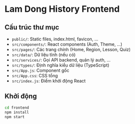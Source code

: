 # Lam Dong History Frontend

## Cấu trúc thư mục

- `public/`: Static files, index.html, favicon, ...
- `src/components/`: React components (Auth, Theme, ...)
- `src/pages/`: Các trang chính (Home, Region, Lesson, Quiz)
- `src/data/`: Dữ liệu tĩnh (nếu có)
- `src/services/`: Gọi API backend, quản lý auth, ...
- `src/types/`: Định nghĩa kiểu dữ liệu (TypeScript)
- `src/App.js`: Component gốc
- `src/App.css`: CSS tổng
- `src/index.js`: Điểm khởi động React

## Khởi động

```bash
cd frontend
npm install
npm start
```
